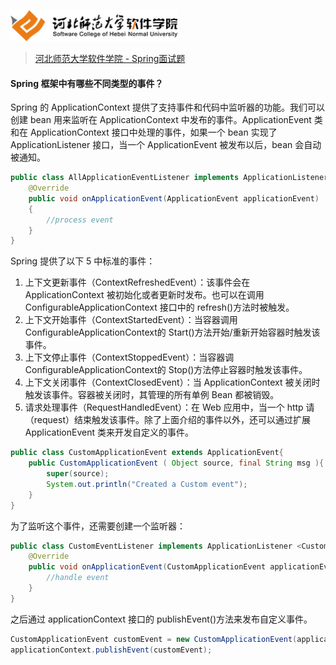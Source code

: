 <a name="logo"></a>
<img src="../../images/logo.png" height="50" /> 

> [河北师范大学软件学院 - Spring面试题](../readme.md#logo)

#### Spring 框架中有哪些不同类型的事件？

Spring 的 ApplicationContext 提供了支持事件和代码中监听器的功能。我们可以创建 bean 用来监听在 ApplicationContext 中发布的事件。ApplicationEvent 类和在 ApplicationContext 接口中处理的事件，如果一个 bean 实现了 ApplicationListener 接口，当一个 ApplicationEvent 被发布以后，bean 会自动被通知。

``` Java
public class AllApplicationEventListener implements ApplicationListener <ApplicationEvent > {
	@Override
	public void onApplicationEvent(ApplicationEvent applicationEvent)
	{
		//process event
	}
}
```

Spring 提供了以下 5 中标准的事件：

1. 上下文更新事件（ContextRefreshedEvent）：该事件会在 ApplicationContext 被初始化或者更新时发布。也可以在调用 ConfigurableApplicationContext 接口中的 refresh()方法时被触发。
2. 上下文开始事件（ContextStartedEvent）：当容器调用ConfigurableApplicationContext的 Start()方法开始/重新开始容器时触发该事件。
3. 上下文停止事件（ContextStoppedEvent）：当容器调ConfigurableApplicationContext的 Stop()方法停止容器时触发该事件。
4. 上下文关闭事件（ContextClosedEvent）：当 ApplicationContext 被关闭时触发该事件。容器被关闭时，其管理的所有单例 Bean 都被销毁。
5. 请求处理事件（RequestHandledEvent）：在 Web 应用中，当一个 http 请（request）结束触发该事件。除了上面介绍的事件以外，还可以通过扩展 ApplicationEvent 类来开发自定义的事件。

``` Java
public class CustomApplicationEvent extends ApplicationEvent{
	public CustomApplicationEvent ( Object source, final String msg ){
		super(source);
		System.out.println("Created a Custom event");
	}
}
```

为了监听这个事件，还需要创建一个监听器：

``` Java
public class CustomEventListener implements ApplicationListener <CustomApplicationEvent > {
	@Override
	public void onApplicationEvent(CustomApplicationEvent applicationEvent) {
		//handle event
	}
}
```

之后通过 applicationContext 接口的 publishEvent()方法来发布自定义事件。

``` Java
CustomApplicationEvent customEvent = new CustomApplicationEvent(applicationContext,“Test message”);
applicationContext.publishEvent(customEvent);
```
